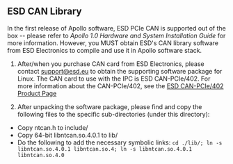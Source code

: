## ESD CAN Library

In the first release of Apollo software, ESD PCIe CAN is supported out of the box -- please refer to *Apollo 1.0 Hardware and System Installation Guide* for more information. However, you MUST obtain ESD's CAN library software from ESD Electronics to compile and use it in Apollo software stack.

1. After/when you purchase CAN card from ESD Electronics, please contact support@esd.eu to obtain the supporting software package for Linux.
  The CAN card to use with the IPC is ESD CAN-PCIe/402. For more information about the CAN-PCIe/402, see the [ESD CAN-PCIe/402 Product Page](https://esd.eu/en/products/can-pcie402)

2. After unpacking the software package, please find and copy the following files to the specific sub-directories (under this directory):
  * Copy ntcan.h to include/
  * Copy 64-bit libntcan.so.4.0.1 to lib/
  * Do the following to add the necessary symbolic links:
        ```
        cd ./lib/;
        ln -s libntcan.so.4.0.1 libntcan.so.4;
        ln -s libntcan.so.4.0.1 libntcan.so.4.0
        ```
